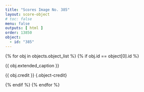 ```yaml
---
title: "Scores Image No. 385"
layout: score-object
# toc: false
menu: false
outputs: [ html ]
order: 13850
object:
  - id: "385"
---
```


{% for obj in objects.object_list %}
{% if obj.id == object[0].id %}

{{ obj.extended_caption }}

{{ obj.credit }} {.object-credit}

{% endif %}
{% endfor %}

